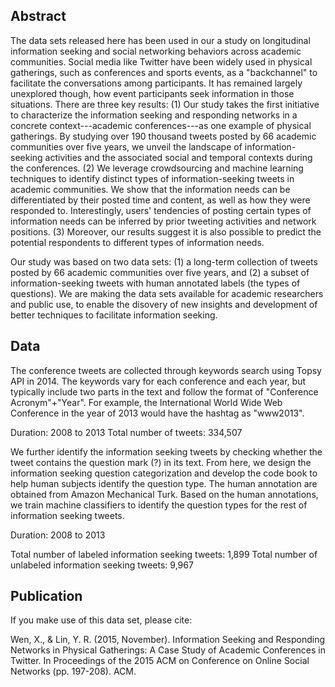 
## Abstract

The data sets released here has been used in our a study on longitudinal information seeking and social networking behaviors across academic communities. Social media like Twitter have been widely used in physical gatherings, such as conferences and sports events, as a "backchannel" to facilitate the conversations among participants. It has remained largely unexplored though, how event participants seek information in those situations. 
There are three key results: 
(1) Our study takes the first initiative to characterize the information seeking and responding networks in a concrete context---academic conferences---as one example of physical gatherings. By studying over 190 thousand tweets posted by 66 academic communities over five years, we unveil the landscape of information-seeking activities and the associated social and temporal contexts during the conferences.
(2) We leverage crowdsourcing and machine learning techniques to identify distinct types of information-seeking tweets in academic communities. We show that the information needs can be differentiated by their posted time and content, as well as how they were responded to. Interestingly, users' tendencies of posting certain types of information needs can be inferred by prior tweeting activities and network positions. 
(3) Moreover, our results suggest it is also possible to predict the potential respondents to different types of information needs. 

Our study was based on two data sets: (1) a long-term collection of tweets posted by 66 academic communities over five years, and (2) a subset of information-seeking tweets with human annotated labels (the types of questions). We are making the data sets available for academic researchers and public use, to enable the disovery of new insights and development of better techniques to facilitate information seeking.
## Data

The conference tweets are collected through keywords search using Topsy API in 2014. The keywords vary for each conference and each year, but typically include two parts in the text and follow the format of "Conference Acronym"+"Year". For example, the International World Wide Web Conference in the year of 2013 would have the hashtag as "www2013". 

Duration: 2008 to 2013
Total number of tweets:  334,507

We further identify the information seeking tweets by checking whether the tweet contains the question mark (?) in its text. From here, we design the information seeking question categorization and develop the code book to help human subjects identify the question type. The human annotation are obtained from Amazon Mechanical Turk. Based on the human annotations, we train machine classifiers to identify the question types for the rest of information seeking tweets.

Duration: 2008 to 2013

Total number of labeled information seeking tweets: 1,899
Total number of unlabeled information seeking tweets: 9,967

## Publication

If you make use of this data set, please cite:

Wen, X., & Lin, Y. R. (2015, November). Information Seeking and Responding Networks in Physical Gatherings: A Case Study of Academic Conferences in Twitter. In Proceedings of the 2015 ACM on Conference on Online Social Networks (pp. 197-208). ACM.




